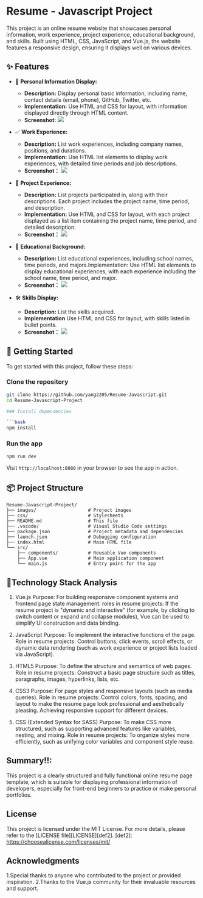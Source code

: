 # Resume - Javascript Project

<!-- Project Description & Overview - Authored by 杨慧萍 -->
This project is an online resume website that showcases personal information, work experience, project experience, educational background, and skills. Built using HTML, CSS, JavaScript, and Vue.js, the website features a responsive design, ensuring it displays well on various devices.

## ✨ Features

<!-- Features Section - Authored by 杨慧萍 -->
- 📝 **Personal Information Display:**
  - **Description:** Display personal basic information, including name, contact details (email, phone), GitHub, Twitter, etc.
  - **Implementation:** Use HTML and CSS for layout, with information displayed directly through HTML content.
  - **Screenshot:** <img src="images/sreya.png" />

- ✅ **Work Experience:**
  - **Description:**  List work experiences, including company names, positions, and durations.
  - **Implementation:** Use HTML list elements to display work experiences, with detailed time periods and job descriptions.
  - **Screenshot：** <img src="images/screenshot_check_task.png" />

- 💾 **Project Experience:**
  - **Description:** List projects participated in, along with their descriptions. Each project includes the project name, time period, and description.
  -  **Implementation:**  Use HTML and CSS for layout, with each project displayed as a list item containing the project name, time period, and detailed description.
  - **Screenshot：** <img src="images/screenshot_add_task.png" />
  

- 🎨 **Educational Background:**
  - **Description:**  List educational experiences, including school names, time periods, and majors.Implementation: Use HTML list elements to display educational experiences, with each experience including the school name, time period, and major.
  - **Screenshot：** <img src="images/screenshot_task_list.png" />


- 🛠️ **Skills Display:**
  - **Description:** List the skills acquired.
  - **Implementation** Use HTML and CSS for layout, with skills listed in bullet points.
  - **Screenshot：** <img src="images/screenshot_delete_task.png" />

## 🚀 Getting Started

<!-- Getting Started Section - Authored by 杨慧萍 -->
To get started with this project, follow these steps:

### Clone the repository

```bash
git clone https://github.com/yang2205/Resume-Javascript.git
cd Resume-Javascript-Project

### Install dependencies

```bash
npm install
```

### Run the app

```bash
npm run dev
```

Visit `http://localhost:8080` in your browser to see the app in action.

## 📦 Project Structure
<!-- Features Section - Authored by 全璐瑶 -->
```
Resume-Javascript-Project/
├── images/                   # Project images
├── css/                      # Stylesheets
├── README.md                 # This file
├── .vscode/                  # Visual Studio Code settings
├── package.json              # Project metadata and dependencies
├── launch.json               # Debugging configuration
├── index.html                # Main HTML file
└── src/
    ├── components/           # Reusable Vue components
    ├── App.vue               # Main application component
    └── main.js               # Entry point for the app
```



## 📮Technology Stack Analysis
<!-- Features Section - Authored by 全璐瑶  -->
1. Vue.js
Purpose: For building responsive component systems and frontend page state management.
roles in resume projects:
If the resume project is "dynamic and interactive" (for example, by clicking to switch content or expand and collapse modules), Vue can be used to simplify UI construction and data binding.


2. JavaScript
Purpose: To implement the interactive functions of the page.
Role in resume projects:
Control buttons, click events, scroll effects, or dynamic data rendering (such as work experience or project lists loaded via JavaScript).

3. HTML5
Purpose: To define the structure and semantics of web pages.
Role in resume projects:
Construct a basic page structure such as titles, paragraphs, images, hyperlinks, lists, etc.

4. CSS3
Purpose: For page styles and responsive layouts (such as media queries).
Role in resume projects:
Control colors, fonts, spacing, and layout to make the resume page look professional and aesthetically pleasing.
Achieving responsive support for different devices.

5. CSS (Extended Syntax for SASS)
Purpose: To make CSS more structured, such as supporting advanced features like variables, nesting, and mixing.
Role in resume projects:
To organize styles more efficiently, such as unifying color variables and component style reuse.

## Summary!!:
<!-- Features Section - Authored by 全璐瑶  -->
This project is a clearly structured and fully functional online resume page template, which is suitable for displaying professional information of developers, especially for front-end beginners to practice or make personal portfolios.


## License

<!-- License Section - Authored by 全璐瑶  -->
This project is licensed under the MIT License. For more details, please refer to the [LICENSE file][LICENSE][def2].
[def2]: https://choosealicense.com/licenses/mit/

## Acknowledgments
1.Special thanks to anyone who contributed to the project or provided inspiration.
2.Thanks to the Vue.js community for their invaluable resources and support.

